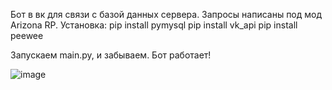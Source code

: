 Бот в вк для связи с базой данных сервера. Запросы написаны под мод Arizona RP. 
Установка:
pip install pymysql
pip install vk_api
pip install peewee

Запускаем main.py, и забываем. Бот работает!

![image](https://user-images.githubusercontent.com/101590291/222418927-59debff9-b465-4332-bcaf-9d4983765162.png)

